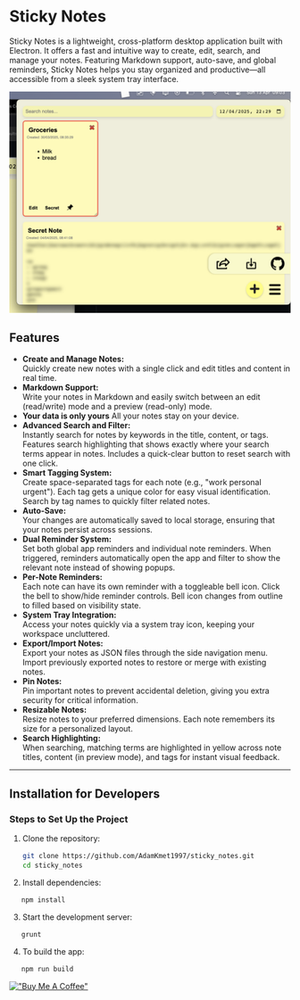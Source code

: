 # Sticky Notes

Sticky Notes is a lightweight, cross-platform desktop application built with Electron. It offers a fast and intuitive way to create, edit, search, and manage your notes. Featuring Markdown support, auto-save, and global reminders, Sticky Notes helps you stay organized and productive—all accessible from a sleek system tray interface.

![Sticky Notes App](assets/app_v1.2.0.png)

## Features

- **Create and Manage Notes:**  
  Quickly create new notes with a single click and edit titles and content in real time.
- **Markdown Support:**  
  Write your notes in Markdown and easily switch between an edit (read/write) mode and a preview (read-only) mode.
- **Your data is only yours**
  All your notes stay on your device.
- **Advanced Search and Filter:**  
  Instantly search for notes by keywords in the title, content, or tags. Features search highlighting that shows exactly where your search terms appear in notes. Includes a quick-clear button to reset search with one click.
- **Smart Tagging System:**  
  Create space-separated tags for each note (e.g., "work personal urgent"). Each tag gets a unique color for easy visual identification. Search by tag names to quickly filter related notes.
- **Auto-Save:**  
  Your changes are automatically saved to local storage, ensuring that your notes persist across sessions.
- **Dual Reminder System:**  
  Set both global app reminders and individual note reminders. When triggered, reminders automatically open the app and filter to show the relevant note instead of showing popups.
- **Per-Note Reminders:**  
  Each note can have its own reminder with a toggleable bell icon. Click the bell to show/hide reminder controls. Bell icon changes from outline to filled based on visibility state.
- **System Tray Integration:**  
  Access your notes quickly via a system tray icon, keeping your workspace uncluttered.
- **Export/Import Notes:**  
  Export your notes as JSON files through the side navigation menu. Import previously exported notes to restore or merge with existing notes.
- **Pin Notes:**  
  Pin important notes to prevent accidental deletion, giving you extra security for critical information.
- **Resizable Notes:**  
  Resize notes to your preferred dimensions. Each note remembers its size for a personalized layout.
- **Search Highlighting:**  
  When searching, matching terms are highlighted in yellow across note titles, content (in preview mode), and tags for instant visual feedback.

---

## Installation for Developers

### Steps to Set Up the Project

1. Clone the repository:
   ```bash
   git clone https://github.com/AdamKmet1997/sticky_notes.git
   cd sticky_notes
   ```
2. Install dependencies:

```bash
   npm install
```

3. Start the development server:

```bash
   grunt
```

4. To build the app:

```bash
   npm run build
```

[!["Buy Me A Coffee"](https://www.buymeacoffee.com/assets/img/custom_images/orange_img.png)](https://buymeacoffee.com/adamkmet)
